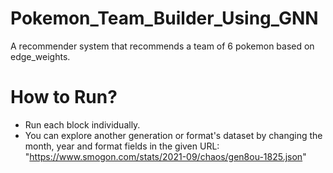 # Pokemon_Team_Builder_Using_GNN
A recommender system that recommends a team of 6 pokemon based on edge_weights. 

# How to Run?
* Run each block individually.
* You can explore another generation or format's dataset by changing the month, year and format fields in the given URL: "https://www.smogon.com/stats/2021-09/chaos/gen8ou-1825.json" 
